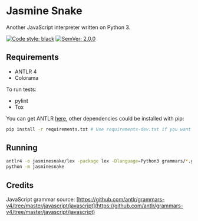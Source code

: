 # Jasmine Snake
Another JavaScript interpreter written on Python 3.

[![Code style: black](https://img.shields.io/badge/code%20style-black-000000.svg)](https://github.com/psf/black)
[![SemVer: 2.0.0](https://img.shields.io/badge/SemVer-2.0.0-F8DE7E?labelColor=23261D)](https://semver.org/spec/v2.0.0.html)

## Requirements

- ANTLR 4
- Colorama

To run tests:

- pylint
- Tox

You can get ANTLR [here](https://www.antlr.org/), other dependencies could be installed with pip:
```bash
pip install -r requirements.txt # Use requirements-dev.txt if you want to run tests
```

## Running

```bash
antlr4 -o jasminesnake/lex -package lex -Dlanguage=Python3 grammars/*.g4
python -m jasminesnake
```

## Credits

JavaScript grammar source: 
[https://github.com/antlr/grammars-v4/tree/master/javascript/javascript](https://github.com/antlr/grammars-v4/tree/master/javascript/javascript)
